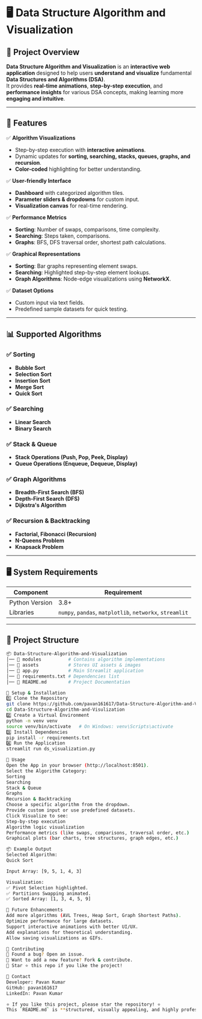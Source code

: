 # 🖥️ Data Structure Algorithm and Visualization  

## 📌 Project Overview  
**Data Structure Algorithm and Visualization** is an **interactive web application** designed to help users **understand and visualize** fundamental **Data Structures and Algorithms (DSA)**.  
It provides **real-time animations**, **step-by-step execution**, and **performance insights** for various DSA concepts, making learning more **engaging and intuitive**.  

---

## 🚀 Features  

✅ **Algorithm Visualizations**  
- Step-by-step execution with **interactive animations**.  
- Dynamic updates for **sorting, searching, stacks, queues, graphs, and recursion**.  
- **Color-coded** highlighting for better understanding.  

✅ **User-friendly Interface**  
- **Dashboard** with categorized algorithm tiles.  
- **Parameter sliders & dropdowns** for custom input.  
- **Visualization canvas** for real-time rendering.  

✅ **Performance Metrics**  
- **Sorting**: Number of swaps, comparisons, time complexity.  
- **Searching**: Steps taken, comparisons.  
- **Graphs**: BFS, DFS traversal order, shortest path calculations.  

✅ **Graphical Representations**  
- **Sorting**: Bar graphs representing element swaps.  
- **Searching**: Highlighted step-by-step element lookups.  
- **Graph Algorithms**: Node-edge visualizations using **NetworkX**.  

✅ **Dataset Options**  
- Custom input via text fields.  
- Predefined sample datasets for quick testing.  

---

## 📊 Supported Algorithms  

### ✅ Sorting  
- **Bubble Sort**  
- **Selection Sort**  
- **Insertion Sort**  
- **Merge Sort**  
- **Quick Sort**  

### ✅ Searching  
- **Linear Search**  
- **Binary Search**  

### ✅ Stack & Queue  
- **Stack Operations (Push, Pop, Peek, Display)**  
- **Queue Operations (Enqueue, Dequeue, Display)**  

### ✅ Graph Algorithms  
- **Breadth-First Search (BFS)**  
- **Depth-First Search (DFS)**  
- **Dijkstra's Algorithm**  

### ✅ Recursion & Backtracking  
- **Factorial, Fibonacci (Recursion)**  
- **N-Queens Problem**  
- **Knapsack Problem**  

---

## 🖥 System Requirements  

| Component      | Requirement              |  
|--------------|------------------------|  
| Python Version | 3.8+                    |  
| Libraries     | `numpy`, `pandas`, `matplotlib`, `networkx`, `streamlit` |  

---

## 📂 Project Structure  

```bash
📦 Data-Structure-Algorithm-and-Visualization
│── 📁 modules          # Contains algorithm implementations
│── 📁 assets           # Stores UI assets & images
│── 📄 app.py           # Main Streamlit application
│── 📄 requirements.txt # Dependencies list
│── 📄 README.md        # Project Documentation

🔧 Setup & Installation
1️⃣ Clone the Repository
git clone https://github.com/pavan161617/Data-Structure-Algorithm-and-Visulization.git
cd Data-Structure-Algorithm-and-Visulization
2️⃣ Create a Virtual Environment
python -m venv venv  
source venv/bin/activate   # On Windows: venv\Scripts\activate  
3️⃣ Install Dependencies
pip install -r requirements.txt
4️⃣ Run the Application
streamlit run ds_visualization.py

📜 Usage
Open the App in your browser (http://localhost:8501).
Select the Algorithm Category:
Sorting
Searching
Stack & Queue
Graphs
Recursion & Backtracking
Choose a specific algorithm from the dropdown.
Provide custom input or use predefined datasets.
Click Visualize to see:
Step-by-step execution
Algorithm logic visualization
Performance metrics (like swaps, comparisons, traversal order, etc.)
Graphical plots (bar charts, tree structures, graph edges, etc.)

📦 Example Output
Selected Algorithm:
Quick Sort

Input Array: [9, 5, 1, 4, 3]

Visualization:
✅ Pivot Selection highlighted.
✅ Partitions Swapping animated.
✅ Sorted Array: [1, 3, 4, 5, 9]

🏅 Future Enhancements
Add more algorithms (AVL Trees, Heap Sort, Graph Shortest Paths).
Optimize performance for large datasets.
Support interactive animations with better UI/UX.
Add explanations for theoretical understanding.
Allow saving visualizations as GIFs.

🤝 Contributing
🔹 Found a bug? Open an issue.
🔹 Want to add a new feature? Fork & contribute.
🔹 Star ⭐ this repo if you like the project!

📧 Contact
Developer: Pavan Kumar
GitHub: pavan161617
LinkedIn: Pavan Kumar

⭐ If you like this project, please star the repository! ⭐
This `README.md` is **structured, visually appealing, and highly professional**.

